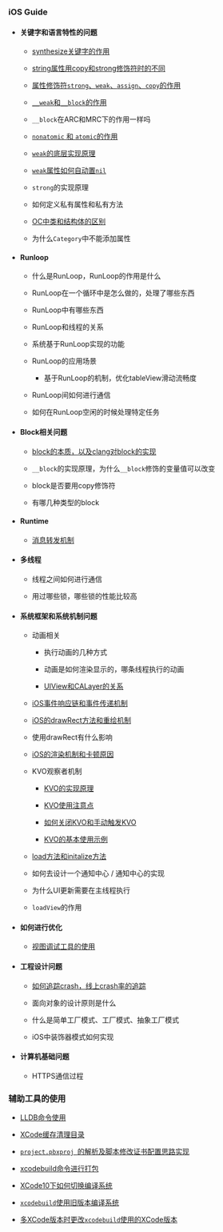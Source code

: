 
### iOS Guide

* #### 关键字和语言特性的问题

    * [synthesize关键字的作用](lang_feature/synthesize关键字的作用.md)

    * [string属性用copy和strong修饰符时的不同](/lang_feature/string属性用copy和strong修饰符时的不同.md)
    
    * [属性修饰符`strong`、`weak`、`assign`、`copy`的作用](/lang_feature/属性修饰符分别的作用.md)
    
    * [`__weak`和`__block`的作用](/lang_feature/属性修饰符分别的作用.md?id=__weak和__block的作用)

    * `__block`在ARC和MRC下的作用一样吗
    
    * [`nonatomic` 和 `atomic`的作用](/lang_feature/属性修饰符分别的作用.md?id=nonatomic和atomic的作用)

    * [`weak`的底层实现原理](/lang_feature/weak的底层实现原理.md)

    * [`weak`属性如何自动置`nil`](/lang_feature/weak的底层实现原理.md?id=当weak指针指向的对象释放时，weak指针如何自动置为nil的)

    * `strong`的实现原理

    * 如何定义私有属性和私有方法

    * [OC中类和结构体的区别](/lang_feature/OC中类和结构体的区别)

    * 为什么`Category`中不能添加属性

* #### Runloop

    * 什么是RunLoop，RunLoop的作用是什么

    * RunLoop在一个循环中是怎么做的，处理了哪些东西

    * RunLoop中有哪些东西

    * RunLoop和线程的关系

    * 系统基于RunLoop实现的功能

    * RunLoop的应用场景

        * 基于RunLoop的机制，优化tableView滑动流畅度
    
    * RunLoop间如何进行通信

    * 如何在RunLoop空闲的时候处理特定任务

* #### Block相关问题

    * [block的本质，以及clang对block的实现](/block/block的本质.md)

    * `__block`的实现原理，为什么`__block`修饰的变量值可以改变

    * block是否要用copy修饰符

    * 有哪几种类型的block

* #### Runtime

    * [消息转发机制](/runtime/消息转发机制.md)

* #### 多线程

    * 线程之间如何进行通信

    * 用过哪些锁，哪些锁的性能比较高

* #### 系统框架和系统机制问题

    * 动画相关

        * 执行动画的几种方式

        * 动画是如何渲染显示的，哪条线程执行的动画

        * [UIView和CALayer的关系](/system_feature/UIView和CALayer的关系)

    * [iOS事件响应链和事件传递机制](/system_feature/iOS的事件传递链和响应链.md)

    * [iOS的drawRect方法和重绘机制](/system_feature/iOS的drawRect方法和重绘机制.md)

    * 使用drawRect有什么影响

    * [iOS的渲染机制和卡顿原因](/system_feature/渲染机制和卡顿原因.md)

    * KVO观察者机制

        * [KVO的实现原理](/system_feature/KVO/KVO的实现原理.md)

        * [KVO使用注意点](/system_feature/KVO/KVO使用注意点.md)

        * [如何关闭KVO和手动触发KVO](/system_feature/KVO/如何关闭KVO和手动触发KVO.md)

        * [KVO的基本使用示例](/system_feature/KVO/KVO的基本使用.md)

    * [load方法和initalize方法](/system_feature/load方法和initalize方法.md)

    * 如何去设计一个通知中心 / 通知中心的实现

    * 为什么UI更新需要在主线程执行

    * `loadView`的作用

* #### 如何进行优化

    * [视图调试工具的使用](/optimize/视图调试工具的使用.md)

* #### 工程设计问题

    * [如何追踪crash，线上crash率的追踪]()

    * 面向对象的设计原则是什么

    * 什么是简单工厂模式、工厂模式、抽象工厂模式

    * iOS中装饰器模式如何实现

* #### 计算机基础问题

    * HTTPS通信过程

### 辅助工具的使用

* [LLDB命令使用]()

*  [XCode缓存清理目录]()

* [`project.pbxproj `的解析及脚本修改证书配置思路实现](/assist_tool/project_pbxproj文件解析.md)

* [xcodebuild命令进行打包]()

* [XCode10下如何切换编译系统](/assist_tool/change_xcode_build.md)

* [`xcodebuild`使用旧版本编译系统](/assist_tool/change_xcode_build.md)

* [多XCode版本时更改`xcodebuild`使用的XCode版本](/assist_tool/change_xcode_build.md)
